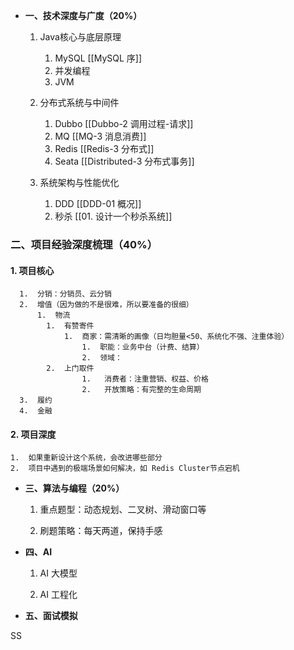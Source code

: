  
 -  **一、技术深度与广度（20%）**
   
	1.  Java核心与底层原理
		1.  MySQL  [[MySQL 序]]
		2.  并发编程  
		3.  JVM
		   
	2.  分布式系统与中间件
		1.  Dubbo  [[Dubbo-2 调用过程-请求]]
		2.  MQ   [[MQ-3 消息消费]]
		3.  Redis  [[Redis-3 分布式]]
		4.  Seata  [[Distributed-3 分布式事务]]
		   
	3.  系统架构与性能优化
		1.  DDD   [[DDD-01 概况]]
		2.  秒杀  [[01. 设计一个秒杀系统]]


### 二、项目经验深度梳理（40%）

#### 1. 项目核心

	  1.  分销：分销员、云分销
	  2.  增值（因为做的不是很难，所以要准备的很细）
		  1.  物流
			1.  有赞寄件
				1.  商家：需清晰的画像（日均胆量<50、系统化不强、注重体验）
					1.  职能：业务中台（计费、结算）
					2.  领域：
			2.  上门取件
					1.   消费者：注重营销、权益、价格
					2.   开放策略：有完整的生命周期
	  3.  履约
	  4.  金融
		

####  2. 项目深度


	1.  如果重新设计这个系统，会改进哪些部分
	2.  项目中遇到的极端场景如何解决，如 Redis Cluster节点宕机


-  **三、算法与编程（20%）**

	1.  重点题型：动态规划、二叉树、滑动窗口等
	   
	2.  刷题策略：每天两道，保持手感


-  **四、AI**

	1.  AI 大模型
	   
	2.  AI 工程化


-   **五、面试模拟**

SS